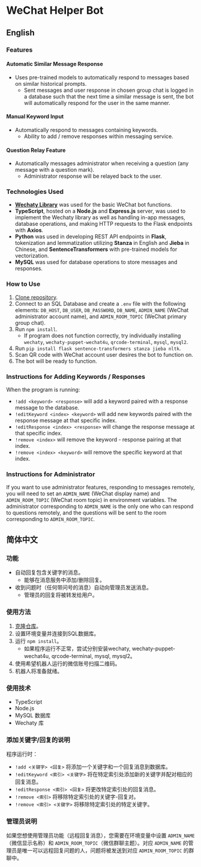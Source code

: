 # WeChat Helper Bot

## English

### Features

#### Automatic Similar Message Response

* Uses pre-trained models to automatically respond to messages based on similar historical prompts.
  * Sent messages and user response in chosen group chat is logged in a database such that the next time a similar message is sent, the bot will automatically respond for the user in the same manner.

#### Manual Keyword Input

* Automatically respond to messages containing keywords.
  * Ability to add / remove responses within messaging service.

#### Question Relay Feature

* Automatically messages administrator when receiving a question (any message with a question mark).
  * Administrator response will be relayed back to the user.

### Technologies Used

* [**Wechaty Library**](https://wechaty.js.org/) was used for the basic WeChat bot functions.
* **TypeScript**, hosted on a **Node.js** and **Express.js** server, was used to implement the Wechaty library as well as handling in-app messages, database operations, and making HTTP requests to the Flask endpoints with **Axios**.
* **Python** was used in developing REST API endpoints in **Flask**, tokenization and lemmatization utilizing **Stanza** in English and **Jieba** in Chinese, and **SentenceTransformers** with pre-trained models for vectorization.
* **MySQL** was used for database operations to store messages and responses.

### How to Use

1. [Clone repository](https://github.com/junhecui/chatbot).
2. Connect to an SQL Database and create a `.env` file with the following elements: `DB_HOST`, `DB_USER`, `DB_PASSWORD`, `DB_NAME`, `ADMIN_NAME` (WeChat administrator account name), and `ADMIN_ROOM_TOPIC` (WeChat primary group chat).
3. Run `npm install`.
   * If program does not function correctly, try individually installing `wechaty`, `wechaty-puppet-wechat4u`, `qrcode-terminal`, `mysql`, `mysql2`.
4. Run `pip install flask sentence-transformers stanza jieba nltk`.
5. Scan QR code with WeChat account user desires the bot to function on.
6. The bot will be ready to function.

### Instructions for Adding Keywords / Responses

When the program is running:

* `!add <keyword> <response>` will add a keyword paired with a response message to the database.
* `!editKeyword <index> <keyword>` will add new keywords paired with the response message at that specific index.
* `!editResponse <index> <response>` will change the response message at that specific index.
* `!remove <index>` will remove the keyword - response pairing at that index.
* `!remove <index> <keyword>` will remove the specific keyword at that index.

### Instructions for Administrator

If you want to use administrator features, responding to messages remotely, you will need to set an `ADMIN_NAME` (WeChat display name) and `ADMIN_ROOM_TOPIC` (WeChat room topic) in environment variables. The administrator corresponding to `ADMIN_NAME` is the only one who can respond to questions remotely, and the questions will be sent to the room corresponding to `ADMIN_ROOM_TOPIC`.

## 简体中文

### 功能

* 自动回复包含关键字的消息。
  * 能够在消息服务中添加/删除回复。
* 收到问题时（任何带问号的消息）自动向管理员发送消息。
  * 管理员的回复将被转发给用户。

### 使用方法

1. [克隆仓库](https://github.com/junhecui/chatbot)。
2. 设置环境变量并连接到SQL数据库。
3. 运行 `npm install`。
   * 如果程序运行不正常，尝试分别安装wechaty, wechaty-puppet-wechat4u, qrcode-terminal, mysql, mysql2。
4. 使用希望机器人运行的微信账号扫描二维码。
5. 机器人将准备就绪。

### 使用技术

* TypeScript
* Node.js
* MySQL 数据库
* Wechaty 库

### 添加关键字/回复的说明

程序运行时：

* `!add <关键字> <回复>` 将添加一个关键字和一个回复消息到数据库。
* `!editKeyword <索引> <关键字>` 将在特定索引处添加新的关键字并配对相应的回复消息。
* `!editResponse <索引> <回复>` 将更改特定索引处的回复消息。
* `!remove <索引>` 将移除特定索引处的关键字-回复对。
* `!remove <索引> <关键字>` 将移除特定索引处的特定关键字。

### 管理员说明

如果您想使用管理员功能（远程回复消息），您需要在环境变量中设置 `ADMIN_NAME`（微信显示名称）和 `ADMIN_ROOM_TOPIC`（微信群聊主题）。对应 `ADMIN_NAME` 的管理员是唯一可以远程回复问题的人，问题将被发送到对应 `ADMIN_ROOM_TOPIC` 的群聊中。
